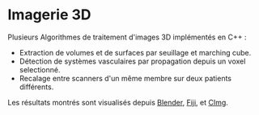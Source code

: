 # Imagerie 3D

Plusieurs Algorithmes de traitement d'images 3D implémentés en C++ :

* Extraction de volumes et de surfaces par seuillage et marching cube.
* Détection de systèmes vasculaires par propagation depuis un voxel selectionné.
* Recalage entre scanners d'un même membre sur deux patients différents.

Les résultats montrés sont visualisés depuis [Blender](https://www.blender.org/), [Fiji](https://fiji.sc/), et [CImg](http://www.cimg.eu/).
